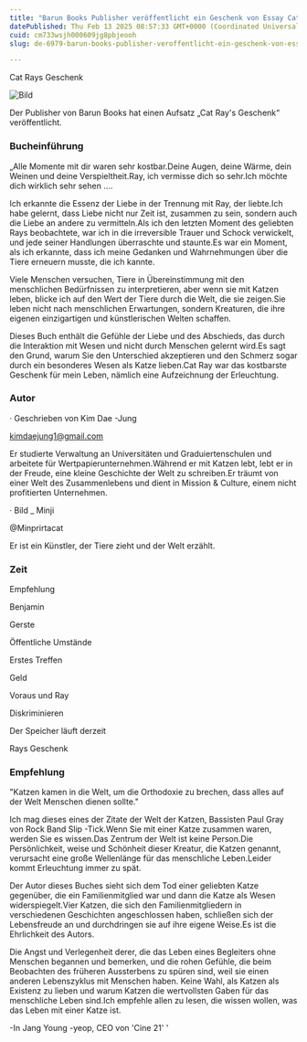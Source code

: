 ```yaml
---
title: "Barun Books Publisher veröffentlicht ein Geschenk von Essay Cat Ray Ray"
datePublished: Thu Feb 13 2025 08:57:33 GMT+0000 (Coordinated Universal Time)
cuid: cm733wsjh000609jg8pbjeooh
slug: de-6979-barun-books-publisher-veroffentlicht-ein-geschenk-von-essay-cat-ray-ray

---
```



Cat Rays Geschenk

![Bild](https://cdn.hashnode.com/res/hashnode/image/upload/v1739437051180/cf221a37-50cb-4e52-b4f9-fe3a2175da99.jpeg)

Der Publisher von Barun Books hat einen Aufsatz „Cat Ray's Geschenk“ veröffentlicht.

### Bucheinführung

„Alle Momente mit dir waren sehr kostbar.Deine Augen, deine Wärme, dein Weinen und deine Verspieltheit.Ray, ich vermisse dich so sehr.Ich möchte dich wirklich sehr sehen ....

Ich erkannte die Essenz der Liebe in der Trennung mit Ray, der liebte.Ich habe gelernt, dass Liebe nicht nur Zeit ist, zusammen zu sein, sondern auch die Liebe an andere zu vermitteln.Als ich den letzten Moment des geliebten Rays beobachtete, war ich in die irreversible Trauer und Schock verwickelt, und jede seiner Handlungen überraschte und staunte.Es war ein Moment, als ich erkannte, dass ich meine Gedanken und Wahrnehmungen über die Tiere erneuern musste, die ich kannte.

Viele Menschen versuchen, Tiere in Übereinstimmung mit den menschlichen Bedürfnissen zu interpretieren, aber wenn sie mit Katzen leben, blicke ich auf den Wert der Tiere durch die Welt, die sie zeigen.Sie leben nicht nach menschlichen Erwartungen, sondern Kreaturen, die ihre eigenen einzigartigen und künstlerischen Welten schaffen.

Dieses Buch enthält die Gefühle der Liebe und des Abschieds, das durch die Interaktion mit Wesen und nicht durch Menschen gelernt wird.Es sagt den Grund, warum Sie den Unterschied akzeptieren und den Schmerz sogar durch ein besonderes Wesen als Katze lieben.Cat Ray war das kostbarste Geschenk für mein Leben, nämlich eine Aufzeichnung der Erleuchtung.

### Autor

· Geschrieben von Kim Dae -Jung

kimdaejung1@gmail.com

Er studierte Verwaltung an Universitäten und Graduiertenschulen und arbeitete für Wertpapierunternehmen.Während er mit Katzen lebt, lebt er in der Freude, eine kleine Geschichte der Welt zu schreiben.Er träumt von einer Welt des Zusammenlebens und dient in Mission & Culture, einem nicht profitierten Unternehmen.

· Bild _ Minji

@Minprirtacat

Er ist ein Künstler, der Tiere zieht und der Welt erzählt.

### Zeit

Empfehlung

Benjamin

Gerste

Öffentliche Umstände

Erstes Treffen

Geld

Voraus und Ray

Diskriminieren

Der Speicher läuft derzeit

Rays Geschenk

### Empfehlung

"Katzen kamen in die Welt, um die Orthodoxie zu brechen, dass alles auf der Welt Menschen dienen sollte."

Ich mag dieses eines der Zitate der Welt der Katzen, Bassisten Paul Gray von Rock Band Slip -Tick.Wenn Sie mit einer Katze zusammen waren, werden Sie es wissen.Das Zentrum der Welt ist keine Person.Die Persönlichkeit, weise und Schönheit dieser Kreatur, die Katzen genannt, verursacht eine große Wellenlänge für das menschliche Leben.Leider kommt Erleuchtung immer zu spät.

Der Autor dieses Buches sieht sich dem Tod einer geliebten Katze gegenüber, die ein Familienmitglied war und dann die Katze als Wesen widerspiegelt.Vier Katzen, die sich den Familienmitgliedern in verschiedenen Geschichten angeschlossen haben, schließen sich der Lebensfreude an und durchdringen sie auf ihre eigene Weise.Es ist die Ehrlichkeit des Autors.

Die Angst und Verlegenheit derer, die das Leben eines Begleiters ohne Menschen begannen und bemerken, und die rohen Gefühle, die beim Beobachten des früheren Aussterbens zu spüren sind, weil sie einen anderen Lebenszyklus mit Menschen haben. Keine Wahl, als Katzen als Existenz zu lieben und warum Katzen die wertvollsten Gaben für das menschliche Leben sind.Ich empfehle allen zu lesen, die wissen wollen, was das Leben mit einer Katze ist.

-In Jang Young -yeop, CEO von 'Cine 21' '